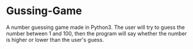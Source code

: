 # Gussing-Game
A number guessing game made in Python3. The user will try to guess the number between 1 and 100, then the program will say whether the number is higher or lower than the user's guess.
